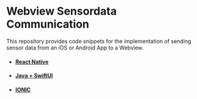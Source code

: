 # Webview Sensordata Communication

This repository provides code snippets for the implementation of sending sensor data from an iOS or Android App to a Webview.  
  

- #### **[React Native](https://github.com/Unicorns-and-Unicorns/webview-sensordata/tree/main/react-native)**
- #### **[Java + SwiftUI](https://github.com/Unicorns-and-Unicorns/webview-sensordata/tree/main/java-swiftui)**
- #### **[IONIC](https://github.com/Unicorns-and-Unicorns/webview-sensordata/tree/main/ionic)**


